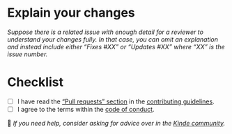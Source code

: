 # Explain your changes

_Suppose there is a related issue with enough detail for a reviewer to understand your changes fully. In that case, you can omit an explanation and instead include either “Fixes #XX” or “Updates #XX” where “XX” is the issue number._

# Checklist

- [ ] I have read the [“Pull requests” section](https://github.com/kinde-oss/.github/blob/489e2ca9c3307c2b2e098a885e22f2239116394a/CONTRIBUTING.md#pull-requests) in the [contributing guidelines](https://github.com/kinde-oss/.github/blob/489e2ca9c3307c2b2e098a885e22f2239116394a/CONTRIBUTING.md).
- [ ] I agree to the terms within the [code of conduct](https://github.com/kinde-oss/.github/blob/489e2ca9c3307c2b2e098a885e22f2239116394a/CODE_OF_CONDUCT.md).

🛟 _If you need help, consider asking for advice over in the [Kinde community](https://thekindecommunity.slack.com)._

